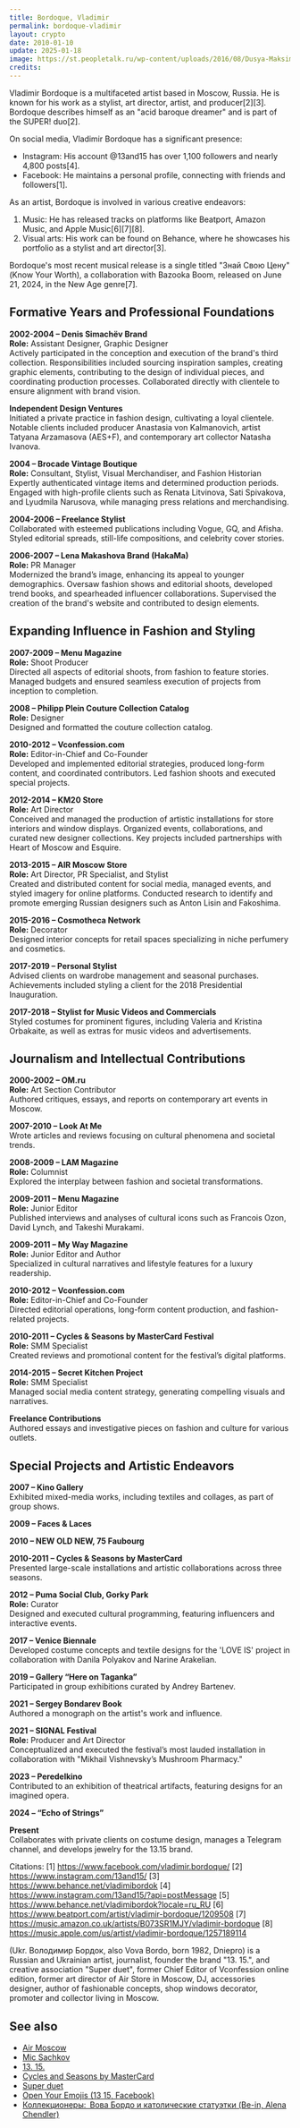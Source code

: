```yaml
---
title: Bordoque, Vladimir
permalink: bordoque-vladimir
layout: crypto
date: 2010-01-10
update: 2025-01-18
image: https://st.peopletalk.ru/wp-content/uploads/2016/08/Dusya-Maksimova-i-Vladimir-Bordok.jpg
credits:
---
```



Vladimir Bordoque is a multifaceted artist based in Moscow, Russia. He is known for his work as a stylist, art director, artist, and producer[2][3]. Bordoque describes himself as an "acid baroque dreamer" and is part of the SUPER! duo[2].

On social media, Vladimir Bordoque has a significant presence:

- Instagram: His account @13and15 has over 1,100 followers and nearly 4,800 posts[4].
- Facebook: He maintains a personal profile, connecting with friends and followers[1].

As an artist, Bordoque is involved in various creative endeavors:

1. Music: He has released tracks on platforms like Beatport, Amazon Music, and Apple Music[6][7][8].
2. Visual arts: His work can be found on Behance, where he showcases his portfolio as a stylist and art director[3].

Bordoque's most recent musical release is a single titled "Знай Свою Цену" (Know Your Worth), a collaboration with Bazooka Boom, released on June 21, 2024, in the New Age genre[7].

## Formative Years and Professional Foundations

**2002-2004 – Denis Simachёv Brand**  
**Role:** Assistant Designer, Graphic Designer  
Actively participated in the conception and execution of the brand's third collection. Responsibilities included sourcing inspiration samples, creating graphic elements, contributing to the design of individual pieces, and coordinating production processes. Collaborated directly with clientele to ensure alignment with brand vision.

**Independent Design Ventures**  
Initiated a private practice in fashion design, cultivating a loyal clientele. Notable clients included producer Anastasia von Kalmanovich, artist Tatyana Arzamasova (AES+F), and contemporary art collector Natasha Ivanova.

**2004 – Brocade Vintage Boutique**  
**Role:** Consultant, Stylist, Visual Merchandiser, and Fashion Historian  
Expertly authenticated vintage items and determined production periods. Engaged with high-profile clients such as Renata Litvinova, Sati Spivakova, and Lyudmila Narusova, while managing press relations and merchandising.

**2004-2006 – Freelance Stylist**  
Collaborated with esteemed publications including Vogue, GQ, and Afisha. Styled editorial spreads, still-life compositions, and celebrity cover stories.

**2006-2007 – Lena Makashova Brand (HakaMa)**  
**Role:** PR Manager  
Modernized the brand’s image, enhancing its appeal to younger demographics. Oversaw fashion shows and editorial shoots, developed trend books, and spearheaded influencer collaborations. Supervised the creation of the brand's website and contributed to design elements.

## Expanding Influence in Fashion and Styling

**2007-2009 – Menu Magazine**  
**Role:** Shoot Producer  
Directed all aspects of editorial shoots, from fashion to feature stories. Managed budgets and ensured seamless execution of projects from inception to completion.

**2008 – Philipp Plein Couture Collection Catalog**  
**Role:** Designer  
Designed and formatted the couture collection catalog.

**2010-2012 – Vconfession.com**  
**Role:** Editor-in-Chief and Co-Founder  
Developed and implemented editorial strategies, produced long-form content, and coordinated contributors. Led fashion shoots and executed special projects.

**2012-2014 – KM20 Store**  
**Role:** Art Director  
Conceived and managed the production of artistic installations for store interiors and window displays. Organized events, collaborations, and curated new designer collections. Key projects included partnerships with Heart of Moscow and Esquire.

**2013-2015 – AIR Moscow Store**  
**Role:** Art Director, PR Specialist, and Stylist  
Created and distributed content for social media, managed events, and styled imagery for online platforms. Conducted research to identify and promote emerging Russian designers such as Anton Lisin and Fakoshima.

**2015-2016 – Cosmotheca Network**  
**Role:** Decorator  
Designed interior concepts for retail spaces specializing in niche perfumery and cosmetics.

**2017-2019 – Personal Stylist**  
Advised clients on wardrobe management and seasonal purchases. Achievements included styling a client for the 2018 Presidential Inauguration.

**2017-2018 – Stylist for Music Videos and Commercials**  
Styled costumes for prominent figures, including Valeria and Kristina Orbakaite, as well as extras for music videos and advertisements.

## Journalism and Intellectual Contributions

**2000-2002 – OM.ru**  
**Role:** Art Section Contributor  
Authored critiques, essays, and reports on contemporary art events in Moscow.

**2007-2010 – Look At Me**  
Wrote articles and reviews focusing on cultural phenomena and societal trends.

**2008-2009 – LAM Magazine**  
**Role:** Columnist  
Explored the interplay between fashion and societal transformations.

**2009-2011 – Menu Magazine**  
**Role:** Junior Editor  
Published interviews and analyses of cultural icons such as Francois Ozon, David Lynch, and Takeshi Murakami.

**2009-2011 – My Way Magazine**  
**Role:** Junior Editor and Author  
Specialized in cultural narratives and lifestyle features for a luxury readership.

**2010-2012 – Vconfession.com**  
**Role:** Editor-in-Chief and Co-Founder  
Directed editorial operations, long-form content production, and fashion-related projects.

**2010-2011 – Cycles & Seasons by MasterCard Festival**  
**Role:** SMM Specialist  
Created reviews and promotional content for the festival’s digital platforms.

**2014-2015 – Secret Kitchen Project**  
**Role:** SMM Specialist  
Managed social media content strategy, generating compelling visuals and narratives.

**Freelance Contributions**  
Authored essays and investigative pieces on fashion and culture for various outlets.

## Special Projects and Artistic Endeavors

**2007 – Kino Gallery**  
Exhibited mixed-media works, including textiles and collages, as part of group shows.

**2009 – Faces & Laces**

**2010 – NEW OLD NEW, 75 Faubourg**

**2010-2011 – Cycles & Seasons by MasterCard**  
Presented large-scale installations and artistic collaborations across three seasons.

**2012 – Puma Social Club, Gorky Park**  
**Role:** Curator  
Designed and executed cultural programming, featuring influencers and interactive events.

**2017 – Venice Biennale**  
Developed costume concepts and textile designs for the 'LOVE IS' project in collaboration with Danila Polyakov and Narine Arakelian.

**2019 – Gallery “Here on Taganka”**  
Participated in group exhibitions curated by Andrey Bartenev.

**2021 – Sergey Bondarev Book**  
Authored a monograph on the artist's work and influence.

**2021 – SIGNAL Festival**  
**Role:** Producer and Art Director  
Conceptualized and executed the festival’s most lauded installation in collaboration with "Mikhail Vishnevsky’s Mushroom Pharmacy."

**2023 – Peredelkino**  
Contributed to an exhibition of theatrical artifacts, featuring designs for an imagined opera.

**2024 – “Echo of Strings”**

**Present**  
Collaborates with private clients on costume design, manages a Telegram channel, and develops jewelry for the 13.15 brand.

Citations:
[1] https://www.facebook.com/vladimir.bordoque/
[2] https://www.instagram.com/13and15/
[3] https://www.behance.net/vladimibordok
[4] https://www.instagram.com/13and15/?api=postMessage
[5] https://www.behance.net/vladimibordok?locale=ru_RU
[6] https://www.beatport.com/artist/vladimir-bordoque/1209508
[7] https://music.amazon.co.uk/artists/B073SR1MJY/vladimir-bordoque
[8] https://music.apple.com/us/artist/vladimir-bordoque/1257189114

(Ukr. Володимир Бордок, also Vova Bordo, born 1982, Dniepro) is a Russian and Ukrainian artist, journalist, founder the brand "13. 15.", and creative association "Super duet", former Chief Editor of Vconfession online edition, former art director of Air Store in Moscow, DJ, accessories designer, author of fashionable concepts, shop windows decorator, promoter and collector living in Moscow.

## See also

+ [Air Moscow](air-moscow)
+ [Mic Sachkov](sachkov-mikhail)
+ [13. 15.](13-15)
+ [Cycles and Seasons by MasterCard](cycles-and-seasons-by-master-card)
+ [Super duet](super-duet)
+ [Open Your Emojis (13 15, Facebook)](https://www.facebook.com/permalink.php?story_fbid=1116315648392344&id=197892613567990)
+ [Коллекционеры: Вова Бордо и католические статуэтки (Be-in, Alena Chendler)](https://www.be-in.ru/review/31739-vova-bordo-i-katolicheskie-statuetki/)
